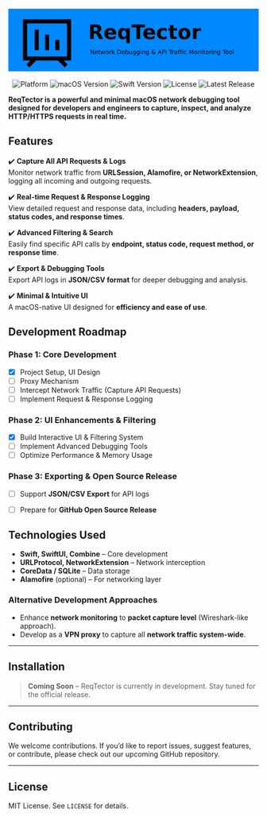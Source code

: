 <p align="center">
  <img src=".github/assets/banner.png" alt="ReqTector Banner" width="800">
</p>

<p align="center">
  <img src="https://img.shields.io/badge/platform-macOS-blue" alt="Platform">
  <img src="https://img.shields.io/badge/macOS-13.5-lightgrey" alt="macOS Version">
  <img src="https://img.shields.io/badge/Swift-5.8-orange.svg" alt="Swift Version">
  <img src="https://img.shields.io/github/license/gurelyusuf/ReqTector?color=green" alt="License">
  <img src="https://img.shields.io/github/v/release/gurelyusuf/ReqTector?color=blue&label=Version" alt="Latest Release">
</p>


**ReqTector is a **powerful and minimal** macOS network debugging tool designed for developers and engineers to **capture, inspect, and analyze** HTTP/HTTPS requests in real time.**

## Features

✔️ **Capture All API Requests & Logs**  
Monitor network traffic from **URLSession, Alamofire, or NetworkExtension**, logging all incoming and outgoing requests.  

✔️ **Real-time Request & Response Logging**  
View detailed request and response data, including **headers, payload, status codes, and response times**.  

✔️ **Advanced Filtering & Search**  
Easily find specific API calls by **endpoint, status code, request method, or response time**.  

✔️ **Export & Debugging Tools**  
Export API logs in **JSON/CSV format** for deeper debugging and analysis.  

✔️ **Minimal & Intuitive UI**  
A macOS-native UI designed for **efficiency and ease of use**.  


## Development Roadmap

### **Phase 1: Core Development**
- [x] Project Setup, UI Design
- [ ] Proxy Mechanism  
- [ ] Intercept Network Traffic (Capture API Requests)  
- [ ] Implement Request & Response Logging  

### **Phase 2: UI Enhancements & Filtering**
- [x] Build Interactive UI & Filtering System  
- [ ] Implement Advanced Debugging Tools  
- [ ] Optimize Performance & Memory Usage  

### **Phase 3: Exporting & Open Source Release**
- [ ] Support **JSON/CSV Export** for API logs  
- [ ] Prepare for **GitHub Open Source Release**  


## Technologies Used

- **Swift, SwiftUI, Combine** – Core development 
- **URLProtocol, NetworkExtension** – Network interception  
- **CoreData / SQLite** – Data storage  
- **Alamofire** (optional) – For networking layer  

### Alternative Development Approaches
- Enhance **network monitoring** to **packet capture level** (Wireshark-like approach).  
- Develop as a **VPN proxy** to capture all **network traffic system-wide**.  

---

## Installation

> **Coming Soon** – ReqTector is currently in development. Stay tuned for the official release. 

---

## Contributing

We welcome contributions. If you’d like to report issues, suggest features, or contribute, please check out our upcoming GitHub repository.

---

## License

MIT License. See `LICENSE` for details.
